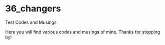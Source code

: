 # 36_changers
Test Codes and Musings


Here you will find various codes and musings of mine. Thanks for stopping by!
